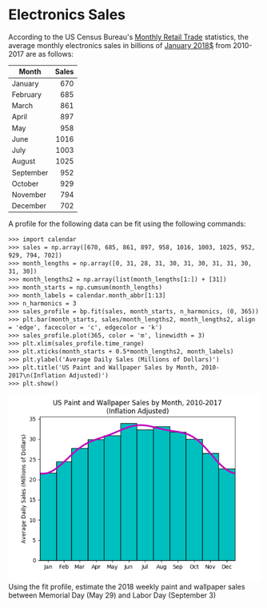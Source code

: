 # Electronics Sales
According to the US Census Bureau's [Monthly Retail Trade](https://www.census.gov/retail/index.html#mrts) statistics, the average monthly electronics sales in billions of [January 2018$](https://www.bls.gov/data/inflation_calculator.htm) from 2010-2017 are as follows:

|Month    |Sales|
|---------|----:|
|January  |670  |
|February |685  |
|March    |861  |
|April    |897  |
|May      |958  |
|June     |1016 |
|July     |1003 |
|August   |1025 |
|September|952  |
|October  |929  |
|November |794  |
|December |702  |

A profile for the following data can be fit using the following commands:
```
>>> import calendar
>>> sales = np.array([670, 685, 861, 897, 958, 1016, 1003, 1025, 952, 929, 794, 702])
>>> month_lengths = np.array([0, 31, 28, 31, 30, 31, 30, 31, 31, 30, 31, 30])
>>> month_lengths2 = np.array(list(month_lengths[1:]) + [31])
>>> month_starts = np.cumsum(month_lengths)
>>> month_labels = calendar.month_abbr[1:13]
>>> n_harmonics = 3
>>> sales_profile = bp.fit(sales, month_starts, n_harmonics, (0, 365))
>>> plt.bar(month_starts, sales/month_lengths2, month_lengths2, align = 'edge', facecolor = 'c', edgecolor = 'k')
>>> sales_profile.plot(365, color = 'm', linewidth = 3)
>>> plt.xlim(sales_profile.time_range)
>>> plt.xticks(month_starts + 0.5*month_lengths2, month_labels)
>>> plt.ylabel('Average Daily Sales (Millions of Dollars)')
>>> plt.title('US Paint and Wallpaper Sales by Month, 2010-2017\n(Inflation Adjusted)')
>>> plt.show()
```
![alt text](PaintSales.png "Paint Sales Profile vs. Observed Data")
Using the fit profile, estimate the 2018 weekly paint and wallpaper sales between Memorial Day (May 29) and Labor Day (September 3)
```

```
